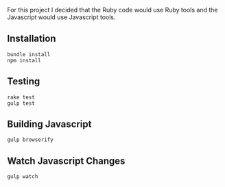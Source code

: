 For this project I decided that the Ruby code would use Ruby tools and the
Javascript would use Javascript tools.

Installation
------------
    bundle install
    npm install

Testing
-------
    rake test
    gulp test


Building Javascript
-------------------
    gulp browserify


Watch Javascript Changes
------------------------
    gulp watch
